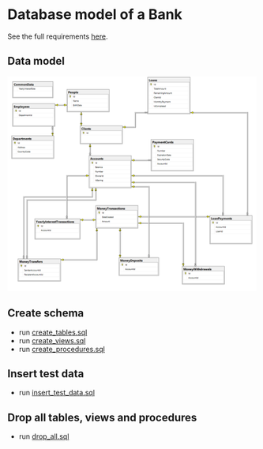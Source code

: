 # Database model of a Bank 
See the full requirements [here](https://www.ms.mff.cuni.cz/~kopecky/vyuka/dbapl/).

## Data model
![Data model](db-model.PNG)

## Create schema
- run [create_tables.sql](create_tables.sql)
- run [create_views.sql](create_views.sql)
- run [create_procedures.sql](create_procedures.sql)

## Insert test data
- run [insert_test_data.sql](insert_test_data.sql)

## Drop all tables, views and procedures
- run [drop_all.sql](drop_all.sql)
